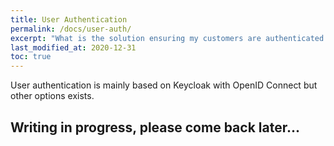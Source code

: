 ```yaml
---
title: User Authentication
permalink: /docs/user-auth/
excerpt: "What is the solution ensuring my customers are authenticated when accessing their interface ?"
last_modified_at: 2020-12-31
toc: true
---
```


User authentication is mainly based on Keycloak with OpenID Connect but other options exists.

## Writing in progress, please come back later...

